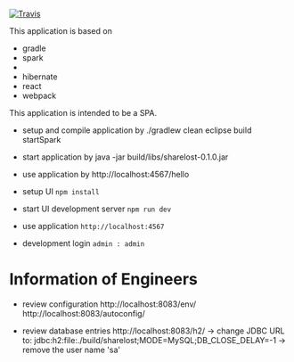 [![Travis](https://img.shields.io/travis/tscholzdatameer/sharelost.svg?maxAge=2592000&style=flat-square)](https://travis-ci.org/tscholzdatameer/sharelost)

This application is based on
* gradle
* spark
* 
* hibernate
* react
* webpack

This application is intended to be a SPA.


* setup and compile application by
./gradlew clean eclipse build startSpark

* start application by
java -jar build/libs/sharelost-0.1.0.jar

* use application by
http://localhost:4567/hello


* setup UI
`npm install`

* start UI development server
`npm run dev`

* use application
`http://localhost:4567`

* development login
`admin : admin`

Information of Engineers
==============================
* review configuration
http://localhost:8083/env/
http://localhost:8083/autoconfig/


* review database entries
http://localhost:8083/h2/
-> change JDBC URL to: jdbc:h2:file:./build/sharelost;MODE=MySQL;DB_CLOSE_DELAY=-1
-> remove the user name 'sa'
